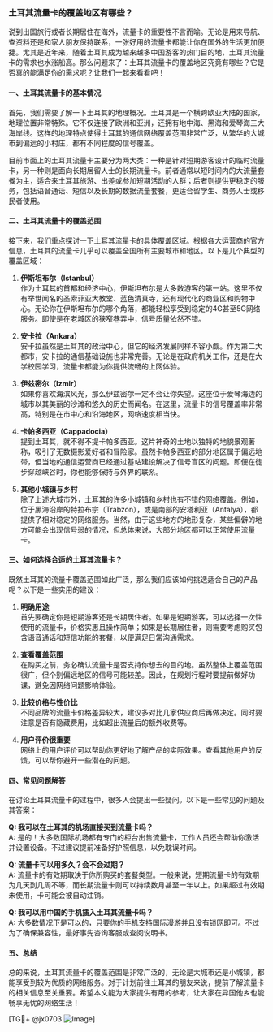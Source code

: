 ### 土耳其流量卡的覆盖地区有哪些？

说到出国旅行或者长期居住在海外，流量卡的重要性不言而喻。无论是用来导航、查资料还是和家人朋友保持联系，一张好用的流量卡都能让你在国外的生活更加便捷。尤其是近年来，随着土耳其成为越来越多中国游客的热门目的地，土耳其流量卡的需求也水涨船高。那么问题来了：土耳其流量卡的覆盖地区究竟有哪些？它是否真的能满足你的需求呢？让我们一起来看看吧！

#### 一、土耳其流量卡的基本情况

首先，我们需要了解一下土耳其的地理概况。土耳其是一个横跨欧亚大陆的国家，地理位置非常特殊。它不仅连接了欧洲和亚洲，还拥有地中海、黑海和爱琴海三大海岸线。这样的地理特点使得土耳其的通信网络覆盖范围非常广泛，从繁华的大城市到偏远的小村庄，都有不同程度的信号覆盖。

目前市面上的土耳其流量卡主要分为两大类：一种是针对短期游客设计的临时流量卡，另一种则是面向长期居留人士的长期流量卡。前者通常以短时间内的大流量套餐为主，适合来土耳其旅游、出差或参加短期活动的人群；后者则提供更稳定的服务，包括语音通话、短信以及长期的数据流量套餐，更适合留学生、商务人士或移民者使用。

#### 二、土耳其流量卡的覆盖范围

接下来，我们重点探讨一下土耳其流量卡的具体覆盖区域。根据各大运营商的官方信息，土耳其的流量卡几乎可以覆盖全国所有主要城市和地区。以下是几个典型的覆盖区域：

1. **伊斯坦布尔（Istanbul）**  
   作为土耳其的首都和经济中心，伊斯坦布尔是大多数游客的第一站。这里不仅有举世闻名的圣索菲亚大教堂、蓝色清真寺，还有现代化的商业区和购物中心。无论你在伊斯坦布尔的哪个角落，都能轻松享受到稳定的4G甚至5G网络服务。即使是在老城区的狭窄巷弄中，信号质量依然不错。

2. **安卡拉（Ankara）**  
   安卡拉虽然是土耳其的政治中心，但它的经济发展同样不容小觑。作为第二大都市，安卡拉的通信基础设施也非常完善。无论是在政府机关工作，还是在大学校园学习，流量卡都能为你提供流畅的上网体验。

3. **伊兹密尔（Izmir）**  
   如果你喜欢海滨风光，那么伊兹密尔一定不会让你失望。这座位于爱琴海边的城市以其美丽的沙滩和悠久的历史而闻名。在这里，流量卡的信号覆盖率非常高，特别是在市中心和沿海地区，网络速度相当快。

4. **卡帕多西亚（Cappadocia）**  
   提到土耳其，就不得不提卡帕多西亚。这片神奇的土地以独特的地貌景观著称，吸引了无数摄影爱好者和冒险家。虽然卡帕多西亚的部分地区属于偏远地带，但当地的通信运营商已经通过基站建设解决了信号盲区的问题。即便在徒步穿越峡谷时，你也能够保持与外界的联系。

5. **其他小城镇与乡村**  
   除了上述大城市外，土耳其的许多小城镇和乡村也有不错的网络覆盖。例如，位于黑海沿岸的特拉布宗（Trabzon），或是南部的安塔利亚（Antalya），都提供了相对稳定的网络服务。当然，由于这些地方的地形复杂，某些偏僻的地方可能会出现信号弱的情况，但总体来说，大部分地区都可以正常使用流量卡。

#### 三、如何选择合适的土耳其流量卡？

既然土耳其的流量卡覆盖范围如此广泛，那么我们应该如何挑选适合自己的产品呢？以下是一些实用的建议：

1. **明确用途**  
   首先要确定你是短期游客还是长期居住者。如果是短期游客，可以选择一次性使用的流量卡，价格实惠且操作简单；如果是长期居住者，则需要考虑购买包含语音通话和短信功能的套餐，以便满足日常沟通需求。

2. **查看覆盖范围**  
   在购买之前，务必确认流量卡是否支持你想去的目的地。虽然整体上覆盖范围很广，但个别偏远地区的信号可能较差。因此，在规划行程时要提前做好功课，避免因网络问题影响体验。

3. **比较价格与性价比**  
   不同品牌的流量卡价格差异较大，建议多对比几家供应商后再做决定。同时要注意是否有隐藏费用，比如超出流量后的额外收费等。

4. **用户评价很重要**  
   网络上的用户评价可以帮助你更好地了解产品的实际效果。查看其他用户的反馈，可以帮你避开一些潜在的问题。

#### 四、常见问题解答

在讨论土耳其流量卡的过程中，很多人会提出一些疑问。以下是一些常见的问题及其答案：

**Q: 我可以在土耳其的机场直接买到流量卡吗？**  
A: 是的！大多数国际机场都有专门的柜台出售流量卡，工作人员还会帮助你激活并设置设备。不过建议提前准备好护照信息，以免耽误时间。

**Q: 流量卡可以用多久？会不会过期？**  
A: 流量卡的有效期取决于你所购买的套餐类型。一般来说，短期流量卡的有效期为几天到几周不等，而长期流量卡则可以持续数月甚至一年以上。如果超过有效期未使用，卡可能会被自动注销。

**Q: 我可以用中国的手机插入土耳其流量卡吗？**  
A: 大多数情况下是可以的，只要你的手机支持国际漫游并且没有锁网即可。不过为了确保兼容性，最好事先咨询客服或查阅说明书。

#### 五、总结

总的来说，土耳其流量卡的覆盖范围是非常广泛的，无论是大城市还是小城镇，都能享受到较为优质的网络服务。对于计划前往土耳其的朋友来说，提前了解流量卡的相关信息至关重要。希望本文能为大家提供有用的参考，让大家在异国他乡也能畅享无忧的网络生活！

[TG💪+ @jx0703 ![Image](https://github.com/user-attachments/assets/dbca1d08-cadb-493c-b0ec-ad6f7a83f270)]
